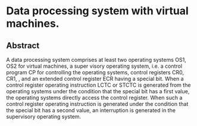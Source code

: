# Data processing system with virtual machines.

## Abstract
A data processing system comprises at least two operating systems OS1, OS2 for virtual machines, a super visory operating system, i.e. a control program CP for controlling the operating systems, control registers CR0, CR1, , and an extended control register ECR having a special bit. When a control register operating instruction LCTC or STCTC is generated from the operating systems under the condition that the special bit has a first value, the operating systems directly access the control register. When such a control register operating instruction is generated under the condition that the special bit has a second value, an interruption is generated in the supervisory operating system.